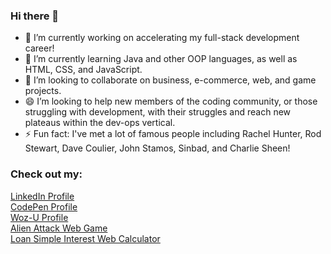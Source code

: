 ### Hi there 👋

- 🔭 I’m currently working on accelerating my full-stack development career!
- 🌱 I’m currently learning Java and other OOP languages, as well as HTML, CSS, and JavaScript.
- 👯 I’m looking to collaborate on business, e-commerce, web, and game projects.
- 😄 I’m looking to help new members of the coding community, or those struggling with development, with their struggles and reach new plateaus within the dev-ops vertical.
- ⚡ Fun fact: I've met a lot of famous people including Rachel Hunter, Rod Stewart, Dave Coulier, John Stamos, Sinbad, and Charlie Sheen!

### Check out my: <br />
[LinkedIn Profile](https://www.linkedin.com/in/robertemarchetti/) <br />
[CodePen Profile](codepen.io/Handl3IT) <br />
[Woz-U Profile](https://apprenticenow.exeterlms.com/user/cOd3r-Handl3IT) <br />
[Alien Attack Web Game](https://ephemeral-donut-4b94a5.netlify.app/) <br />
[Loan Simple Interest Web Calculator](https://cod3r-handl3it.github.io/vftvk-Simple-Interest-Calculator/) <br />

<!--
**cOd3r-Handl3IT/cOd3r-Handl3IT** is a ✨ _special_ ✨ repository because its `README.md` (this file) appears on your GitHub profile.

Here are some ideas to get you started:

- 🔭 I’m currently working on ...
- 🌱 I’m currently learning ...
- 👯 I’m looking to collaborate on ...
- 🤔 I’m looking for help with ...
- 💬 Ask me about ...
- 📫 How to reach me: ...
- 😄 Pronouns: ...
- ⚡ Fun fact: ...
-->
